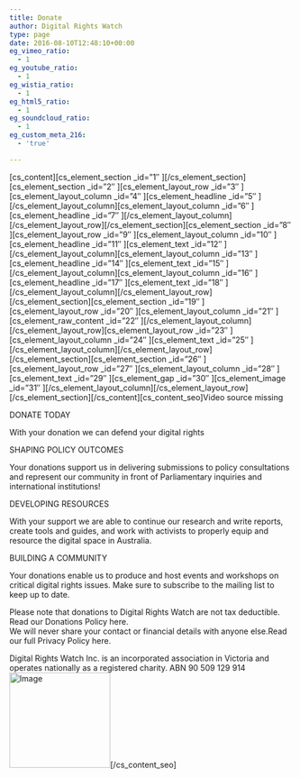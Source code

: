 ```yaml
---
title: Donate
author: Digital Rights Watch
type: page
date: 2016-08-10T12:48:10+00:00
eg_vimeo_ratio:
  - 1
eg_youtube_ratio:
  - 1
eg_wistia_ratio:
  - 1
eg_html5_ratio:
  - 1
eg_soundcloud_ratio:
  - 1
eg_custom_meta_216:
  - 'true'

---
```

\[cs\_content\]\[cs\_element\_section \_id=&#8221;1&#8243; \]\[/cs\_element\_section\]\[cs\_element\_section \_id=&#8221;2&#8243; \]\[cs\_element\_layout\_row \_id=&#8221;3&#8243; \]\[cs\_element\_layout\_column \_id=&#8221;4&#8243; \]\[cs\_element\_headline \_id=&#8221;5&#8243; \]\[/cs\_element\_layout\_column\]\[cs\_element\_layout\_column \_id=&#8221;6&#8243; \]\[cs\_element\_headline \_id=&#8221;7&#8243; \]\[/cs\_element\_layout\_column\]\[/cs\_element\_layout\_row\]\[/cs\_element\_section\]\[cs\_element\_section \_id=&#8221;8&#8243; \]\[cs\_element\_layout\_row \_id=&#8221;9&#8243; \]\[cs\_element\_layout\_column \_id=&#8221;10&#8243; \]\[cs\_element\_headline \_id=&#8221;11&#8243; \]\[cs\_element\_text \_id=&#8221;12&#8243; \]\[/cs\_element\_layout\_column\]\[cs\_element\_layout\_column \_id=&#8221;13&#8243; \]\[cs\_element\_headline \_id=&#8221;14&#8243; \]\[cs\_element\_text \_id=&#8221;15&#8243; \]\[/cs\_element\_layout\_column\]\[cs\_element\_layout\_column \_id=&#8221;16&#8243; \]\[cs\_element\_headline \_id=&#8221;17&#8243; \]\[cs\_element\_text \_id=&#8221;18&#8243; \]\[/cs\_element\_layout\_column\]\[/cs\_element\_layout\_row\]\[/cs\_element\_section\]\[cs\_element\_section \_id=&#8221;19&#8243; \]\[cs\_element\_layout\_row \_id=&#8221;20&#8243; \]\[cs\_element\_layout\_column \_id=&#8221;21&#8243; \]\[cs\_element\_raw\_content \_id=&#8221;22&#8243; \]\[/cs\_element\_layout\_column\]\[/cs\_element\_layout\_row\]\[cs\_element\_layout\_row \_id=&#8221;23&#8243; \]\[cs\_element\_layout\_column \_id=&#8221;24&#8243; \]\[cs\_element\_text \_id=&#8221;25&#8243; \]\[/cs\_element\_layout\_column\]\[/cs\_element\_layout\_row\]\[/cs\_element\_section\]\[cs\_element\_section \_id=&#8221;26&#8243; \]\[cs\_element\_layout\_row \_id=&#8221;27&#8243; \]\[cs\_element\_layout\_column \_id=&#8221;28&#8243; \]\[cs\_element\_text \_id=&#8221;29&#8243; \]\[cs\_element\_gap \_id=&#8221;30&#8243; \]\[cs\_element\_image \_id=&#8221;31&#8243; \]\[/cs\_element\_layout\_column\]\[/cs\_element\_layout\_row\]\[/cs\_element\_section\]\[/cs\_content\]\[cs\_content\_seo\]Video source missing

DONATE TODAY

With your donation we can defend your digital rights

SHAPING POLICY OUTCOMES

Your donations support us in delivering submissions to policy consultations and represent our community in front of Parliamentary inquiries and international institutions!

DEVELOPING RESOURCES

With your support we are able to continue our research and write reports, create tools and guides, and work with activists to properly equip and resource the digital space in Australia.

BUILDING A COMMUNITY

Your donations enable us to produce and host events and workshops on critical digital rights issues. Make sure to subscribe to the mailing list to keep up to date.

  
Please note that donations to Digital Rights Watch are not tax deductible. Read our Donations Policy here.  
We will never share your contact or financial details with anyone else.Read our full Privacy Policy here.

Digital Rights Watch Inc. is an incorporated association in Victoria and operates nationally as a registered charity. ABN 90 509 129 914<img loading="lazy" decoding="async" alt="Image" src="/wp-content/uploads/2016/02/ACNC-Registered-Charity-Tick.jpg" width="179" height="169" />[/cs\_content\_seo]